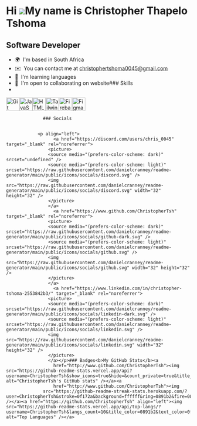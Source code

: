 Hi ![](https://user-images.githubusercontent.com/18350557/176309783-0785949b-9127-417c-8b55-ab5a4333674e.gif)My name is Christopher Thapelo Tshoma
==================================================================================================================================================

Software Developer
------------------



*   🌍  I'm based in South Africa
*   ✉️  You can contact me at [christophertshoma0045@gmail.com](mailto:christophertshoma0045@gmail.com)
*   🧠  I'm learning languages
*   🤝  I'm open to collaborating on website### Skills
*   
<p align="left">
<a href="https://git-scm.com/" target="_blank" rel="noreferrer"><img src="https://raw.githubusercontent.com/danielcranney/readme-generator/main/public/icons/skills/git-colored.svg" width="36" height="36" alt="Git" /></a><a href="https://developer.mozilla.org/en-US/docs/Web/JavaScript" target="_blank" rel="noreferrer"><img src="https://raw.githubusercontent.com/danielcranney/readme-generator/main/public/icons/skills/javascript-colored.svg" width="36" height="36" alt="JavaScript" /></a><a href="https://developer.mozilla.org/en-US/docs/Glossary/HTML5" target="_blank" rel="noreferrer"><img src="https://raw.githubusercontent.com/danielcranney/readme-generator/main/public/icons/skills/html5-colored.svg" width="36" height="36" alt="HTML5" /></a><a href="https://tailwindcss.com/" target="_blank" rel="noreferrer"><img src="https://raw.githubusercontent.com/danielcranney/readme-generator/main/public/icons/skills/tailwindcss-colored.svg" width="36" height="36" alt="TailwindCSS" /></a><a href="https://firebase.google.com/" target="_blank" rel="noreferrer"><img src="https://raw.githubusercontent.com/danielcranney/readme-generator/main/public/icons/skills/firebase-colored.svg" width="36" height="36" alt="Firebase" /></a><a href="https://www.figma.com/" target="_blank" rel="noreferrer"><img src="https://raw.githubusercontent.com/danielcranney/readme-generator/main/public/icons/skills/figma-colored.svg" width="36" height="36" alt="Figma" /></a>
                    </p>
                    
                  ### Socials
                  
                  
                <p align="left">
                      <a href="https://discord.com/users/chris_0045" target="_blank" rel="noreferrer">
                    <picture>
                    <source media="(prefers-color-scheme: dark)" srcset="undefined" />
                    <source media="(prefers-color-scheme: light)" srcset="https://raw.githubusercontent.com/danielcranney/readme-generator/main/public/icons/socials/discord.svg" />
                    <img src="https://raw.githubusercontent.com/danielcranney/readme-generator/main/public/icons/socials/discord.svg" width="32" height="32" />
                    </picture>
                    </a>
                      <a href="https://www.github.com/ChristopherTsh" target="_blank" rel="noreferrer">
                    <picture>
                    <source media="(prefers-color-scheme: dark)" srcset="https://raw.githubusercontent.com/danielcranney/readme-generator/main/public/icons/socials/github-dark.svg" />
                    <source media="(prefers-color-scheme: light)" srcset="https://raw.githubusercontent.com/danielcranney/readme-generator/main/public/icons/socials/github.svg" />
                    <img src="https://raw.githubusercontent.com/danielcranney/readme-generator/main/public/icons/socials/github.svg" width="32" height="32" />
                    </picture>
                    </a>
                      <a href="https://www.linkedin.com/in/christopher-tshoma-2553842b3/" target="_blank" rel="noreferrer">
                    <picture>
                    <source media="(prefers-color-scheme: dark)" srcset="https://raw.githubusercontent.com/danielcranney/readme-generator/main/public/icons/socials/linkedin-dark.svg" />
                    <source media="(prefers-color-scheme: light)" srcset="https://raw.githubusercontent.com/danielcranney/readme-generator/main/public/icons/socials/linkedin.svg" />
                    <img src="https://raw.githubusercontent.com/danielcranney/readme-generator/main/public/icons/socials/linkedin.svg" width="32" height="32" />
                    </picture>
                    </a></p>### Badges<b>My GitHub Stats</b><a
                      href="http://www.github.com/ChristopherTsh"><img src="https://github-readme-stats.vercel.app/api?username=ChristopherTsh&show_icons=true&hide=&count_private=true&title_color=0891b2&text_color=0f172a&icon_color=0891b2&bg_color=ffffff&hide_border=true&show_icons=true" alt="ChristopherTsh's GitHub stats" /></a><a
                      href="http://www.github.com/ChristopherTsh"><img
                  src="https://github-readme-streak-stats.herokuapp.com/?user=ChristopherTsh&stroke=0f172a&background=ffffff&ring=0891b2&fire=0891b2&currStreakNum=0f172a&currStreakLabel=0891b2&sideNums=0f172a&sideLabels=0f172a&dates=0f172a&hide_border=true" /></a><a href="https://github.com/ChristopherTsh" align="left"><img src="https://github-readme-stats.vercel.app/api/top-langs/?username=ChristopherTsh&langs_count=10&title_color=0891b2&text_color=0f172a&icon_color=0891b2&bg_color=ffffff&hide_border=true&locale=en&custom_title=Top%20%Languages" alt="Top Languages" /></a> 






